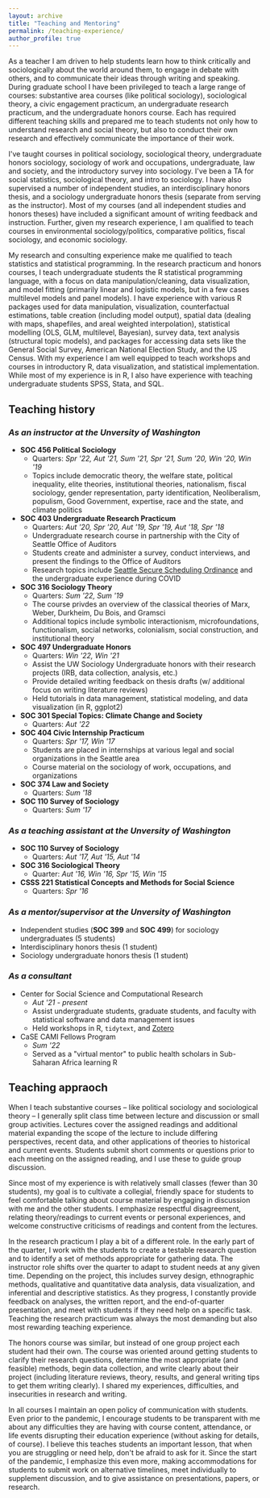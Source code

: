 ```yaml
---
layout: archive
title: "Teaching and Mentoring"
permalink: /teaching-experience/
author_profile: true
---
```


As a teacher I am driven to help students learn how to think critically and sociologically about the world around them, to engage in debate with others, and to communicate their ideas through writing and speaking. During graduate school I have been privileged to teach a large range of courses: substantive area courses (like political sociology), sociological theory, a civic engagement practicum, an undergraduate research practicum, and the undergraduate honors course. Each has required different teaching skills and prepared me to teach students not only how to understand research and social theory, but also to conduct their own research and effectively communicate the importance of their work.   

I've taught courses in political sociology, sociological theory, undergraduate honors sociology, sociology of work and occupations, undergraduate, law and society, and the introductory survey into sociology. I've been a TA for social statistics, sociological theory, and intro to sociology. I have also supervised a number of independent studies, an interdisciplinary honors thesis, and a sociology undergraduate honors thesis (separate from serving as the instructor).  Most of my courses (and all independent studies and honors theses) have included a significant amount of writing feedback and instruction. Further, given my research experience, I am qualified to teach courses in environmental sociology/politics, comparative politics, fiscal sociology, and economic sociology.

My research and consulting experience make me qualified to teach statistics and statistical programming. In the research practicum and honors courses, I teach undergraduate students the R statistical programming language, with a focus on data manipulation/cleaning, data visualization, and model fitting (primarily linear and logistic models, but in a few cases multilevel models and panel models). I have experience with various R packages used for data manipulation, visualization, counterfactual estimations, table creation (including model output), spatial data (dealing with maps, shapefiles, and areal weighted interpolation), statistical modelling (OLS, GLM, multilevel, Bayesian), survey data, text analysis (structural topic models), and packages for accessing data sets like the General Social Survey, American National Election Study, and the US Census. With my experience I am well equipped to teach workshops and courses in introductory R, data visualization, and statistical implementation. While most of my experience is in R, I also have experience with teaching undergraduate students SPSS, Stata, and SQL.

## Teaching history

### *As an instructor at the Unversity of Washington*
- **SOC 456 Political Sociology** 
  - Quarters: *Spr '22, Aut '21, Sum '21, Spr '21, Sum '20, Win '20, Win '19*
  - Topics include democratic theory, the welfare state, political inequality, elite theories, institutional theories, nationalism, fiscal sociology, gender representation, party identification, Neoliberalism, populism, Good Government, expertise, race and the state, and climate politics
- **SOC 403 Undergraduate Research Practicum** 
  - Quarters: *Aut '20, Spr '20, Aut '19, Spr '19, Aut '18, Spr '18*
  - Undergraduate research course in partnership with the City of Seattle Office of Auditors
  - Students create and administer a survey, conduct interviews, and present the findings to the Office of Auditors
  - Research topics include [Seattle Secure Scheduling Ordinance](https://www.seattle.gov/documents/Departments/LaborStandards/21_0405_Fact%20Sheet_SSO.pdf) and the undergraduate experience during COVID
- **SOC 316 Sociology Theory**
  - Quarters: *Sum '22, Sum '19* 
  - The course privdes an overview of the classical theories of Marx, Weber, Durkheim, Du Bois, and Gramsci 
  - Additional topics include symbolic interactionism, microfoundations, functionalism, social networks, colonialism, social construction, and institutional theory
- **SOC 497 Undergraduate Honors** 
  - Quarters: *Win '22, Win '21*
  - Assist the UW Sociology Undergraduate honors with their research projects (IRB, data collection, analysis, etc.) 
  - Provide detailed writing feedback on thesis drafts (w/ additional focus on writing literature reviews) 
  - Held tutorials in data management, statistical modeling, and data visualization (in R, ggplot2) 
- **SOC 301 Special Topics: Climate Change and Society**
  - Quarters: *Aut '22*
- **SOC 404 Civic Internship Practicum** 
  - Quarters: *Spr '17, Win '17*
  - Students are placed in internships at various legal and social organizations in the Seattle area
  - Course material on the sociology of work, occupations, and organizations 
- **SOC 374 Law and Society** 
  - Quarters: *Sum '18*
- **SOC 110 Survey of Sociology**
  - Quarters: *Sum '17* 

### *As a teaching assistant at the Unversity of Washington*
- **SOC 110 Survey of Sociology** 
  - Quarters: *Aut '17, Aut '15, Aut '14*
- **SOC 316 Sociological Theory**
  - Quarter: *Aut '16, Win '16, Spr '15, Win '15*
- **CSSS 221 Statistical Concepts and Methods for Social Science** 
  - Quarters: *Spr '16*

### *As a mentor/supervisor at the Unversity of Washington*
- Independent studies (**SOC 399** and **SOC 499**) for sociology undergraduates (5 students)
- Interdisciplinary honors thesis (1 student)
- Sociology undergraduate honors thesis (1 student)

### *As a consultant*
- Center for Social Science and Computational Research
  - *Aut '21 - present*
  - Assist undergraduate students, graduate students, and faculty with statistical software and data management issues  
  - Held workshops in R, `tidytext`, and [Zotero](zotero.org)
- CaSE CAMI Fellows Program
  - *Sum '22* 
  - Served as a "virtual mentor" to public health scholars in Sub-Saharan Africa learning R

## Teaching appraoch

When I teach substantive courses – like political sociology and sociological theory – I generally split class time between lecture and discussion or small group activities. Lectures cover the assigned readings and additional material expanding the scope of the lecture to include differing perspectives, recent data, and other applications of theories to historical and current events. Students submit short comments or questions prior to each meeting on the assigned reading, and I use these to guide group discussion.

Since most of my experience is with relatively small classes (fewer than 30 students), my goal is to cultivate a collegial, friendly space for students to feel comfortable talking about course material by engaging in discussion with me and the other students. I emphasize respectful disagreement, relating theory/readings to current events or personal experiences, and welcome constructive criticisms of readings and content from the lectures.

In the research practicum I play a bit of a different role. In the early part of the quarter, I work with the students to create a testable research question and to identify a set of methods appropriate for gathering data. The instructor role shifts over the quarter to adapt to student needs at any given time. Depending on the project, this includes survey design, ethnographic methods, qualitative and quantitative data analysis, data visualization, and inferential and descriptive statistics. As they progress, I constantly provide feedback on analyses, the written report, and the end-of-quarter presentation, and meet with students if they need help on a specific task. Teaching the research practicum was always the most demanding but also most rewarding teaching experience.

The honors course was similar, but instead of one group project each student had their own. The course was oriented around getting students to clarify their research questions, determine the most appropriate (and feasible) methods, begin data collection, and write clearly about their project (including literature reviews, theory, results, and general writing tips to get them writing clearly). I shared my experiences, difficulties, and insecurities in research and writing.

In all courses I maintain an open policy of communication with students. Even prior to the pandemic, I encourage students to be transparent with me about any difficulties they are having with course content, attendance, or life events disrupting their education experience (without asking for details, of course). I believe this teaches students an important lesson, that when you are struggling or need help, don't be afraid to ask for it. Since the start of the pandemic, I emphasize this even more, making accommodations for students to submit work on alternative timelines, meet individually to supplement discussion, and to give assistance on presentations, papers, or research.
